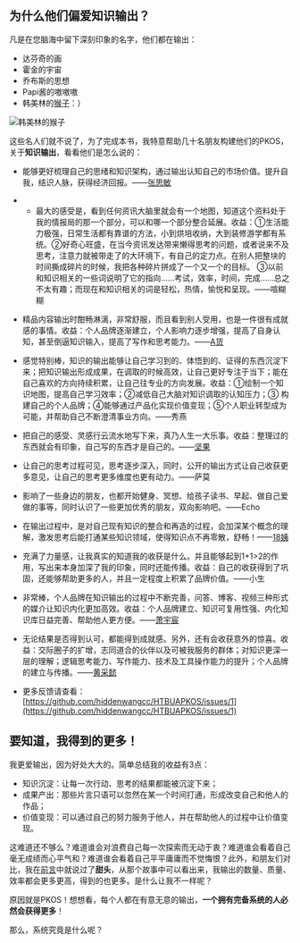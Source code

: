## 为什么他们偏爱知识输出？

凡是在您脑海中留下深刻印象的名字，他们都在输出：
- 达芬奇的画
- 霍金的宇宙
- 乔布斯的思想
- Papi酱的嗷嗷嗷
- 韩美林的[猴子](http://baike.baidu.com/link?url=5eqU1dJjTdb2UWX1R6X0VMPEGIj0g-wBp9f2JL9BpI0X5QkScbPQfYIxTXVCnOzHnGQMiA9NdXhtB2vVMo30MWsV3OsUZggw68fwHQhpiza)：）

![韩美林的猴子](http://77fm42.com1.z0.glb.clouddn.com/kangkang.png)

这些名人们就不说了，为了完成本书，我特意帮助几十名朋友构建他们的PKOS，关于**知识输出**，看看他们是怎么说的：

- 能够更好梳理自己的思绪和知识架构，通过输出认知自己的市场价值。提升自我，结识人脉，获得经济回报。——[张思敏](http://blog.sina.com.cn/siminchang)
- - 最大的感受是，看到任何资讯大脑里就会有一个地图，知道这个资料处于我的情报局的那一个部分，可以和哪一个部分整合延展。收益：①生活能力极强，日常生活都有靠谱的方法，小到烘培收纳，大到装修游学都有系统。②好奇心旺盛，在当今资讯发达带来懒得思考的问题，或者说来不及思考，注意力就被带走了的大环境下，有自己的定力点。在别人把整块的时间撕成碎片的时候，我把各种碎片拼成了一个又一个的目标。 ③以前和知识相关的一些词说明了它的指向……考试，效率，时间，完成……总之不太有趣；而现在和知识相关的词是轻松，热情，愉悦和呈现。——喧糊糊
- 精品内容输出时酣畅淋漓，非常舒服，而且看到别人受用，也是一件很有成就感的事情。收益：个人品牌逐渐建立，个人影响力逐步增强，提高了自身认知，甚至倒逼知识输入，提高了写作和思考能力。——[A货](http://lvtory.com/)
- 感觉特别棒，知识的输出能够让自己学习到的、体悟到的、证得的东西沉淀下来；把知识输出形成成果，在调取的时候高效，让自己更好专注于当下；能在自己喜欢的方向持续积累，让自己往专业的方向发展。收益：①绘制一个知识地图，提高自己学习效率；②减低自己大脑对知识调取的认知压力；③ 构建自己的个人品牌；④能够通过产品化实现价值变现；⑤个人职业转型成为可能，并帮助自己不断澄清事业方向。——秀燕
- 把自己的感受、灵感行云流水地写下来，真乃人生一大乐事。收益：整理过的东西就会有印象，自己写的东西才是自己的。——[坚果](http://www.jianshu.com/users/c3b18d6bd357)
- 让自己的思考过程可见，思考逐步深入，同时，公开的输出方式让自己收获更多意见，让自己的思考更多维度也更有动力。——萨莫
- 影响了一些身边的朋友，也都开始健身、冥想、给孩子读书、早起、做自己爱做的事等，同时认识了一些更加优秀的朋友，双向影响吧。——Echo
- 在输出过程中，是对自己现有知识的整合和再造的过程，会加深某个概念的理解，激发思考后能打通某些知识领域，使得知识点不再零散，舒畅！——[18姨](http://www.jianshu.com/users/fc5015c49140/latest_articles)

- 充满了力量感，让我真实的知道我的收获是什么。并且能够起到1+1>2的作用，写出来本身加深了我的印象，同时还能传播。收益：自己的收获得到了巩固，还能够帮助更多的人，并且一定程度上积累了品牌价值。——小生
- 非常棒，个人品牌在知识输出的过程中不断完善，问答、博客、视频三种形式的媒介让知识内化更加高效。收益：个人品牌建立、知识可复用性强、内化知识库日益完善、帮助他人更方便。——[萧宇宸](http://www.xiaoyuchen.com/)
- 无论结果是否得到认可，都能得到成就感。另外，还有会收获意外的惊喜。收益：交际圈子的扩增，志同道合的伙伴以及可被我服务的群体；对知识更深一层的理解；逻辑思考能力、写作能力、技术及工具操作能力的提升；个人品牌的建立与传播。——[黄采懿](http://caie.me/)
- 更多反馈请查看：[https://github.com/hiddenwangcc/HTBUAPKOS/issues/1](https://github.com/hiddenwangcc/HTBUAPKOS/issues/1)


## 要知道，我得到的更多！

我更爱输出，因为好处大大的。简单总结我的收益有3点：
- 知识沉淀：让每一次行动、思考的结果都能被沉淀下来；
- 成果产出：那些片言只语可以忽然在某一个时间打通，形成改变自己和他人的作品；
- 价值变现：可以通过自己的努力服务于他人，并在帮助他人的过程中让价值变现。

这难道还不够么？难道谁会对浪费自己每一次探索而无动于衷？难道谁会看着自己毫无成绩而心平气和？难道谁会看着自己平平庸庸而不觉悔恨？此外，和朋友们对比，我在[前言](../01_preface.md)中就说过了**甜头**，从那个故事中可以看出来，我输出的数量、质量、效率都会更多更高，得到的也更多。是什么让我不一样呢？

原因就是PKOS！想想看，每个人都在有意无意的输出，**一个拥有完备系统的人必然会获得更多**！

那么，系统究竟是什么呢？
